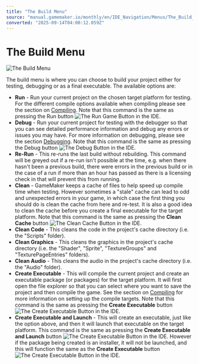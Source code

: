```yaml
---
title: "The Build Menu"
source: "manual.gamemaker.io/monthly/en/IDE_Navigation/Menus/The_Build_Menu.htm"
converted: "2025-09-14T04:00:12.059Z"
---
```


# The Build Menu

![The Build Menu](../../assets/Images/IDE_Input/Build_Menu.png)

The build menu is where you can choose to build your project either for testing, debugging or as a final executable. The available options are:

-   **Run** \- Run your current project on the chosen target platform for testing. For the different compile options available when compiling please see the section on [Compiling](../../Introduction/Compiling.md). Note that this command is the same as pressing the Run button ![The Run Game Button](../../assets/Images/Icons/Icon_PlayGame.png) in the IDE.
-   **Debug** \- Run your current project for testing with the debugger so that you can see detailed performance information and debug any errors or issues you may have. For more information on debugging, please see the section [Debugging](../../Introduction/Debugging.md). Note that this command is the same as pressing the Debug button ![The Debug Button](../../assets/Images/Icons/Icon_Debug.png) in the IDE.
-   **Re-Run** - This re-runs the last build without rebuilding. This command will be greyed out if a re-run isn't possible at the time, e.g. when there hasn't been a previous build, there were errors in the previous build or in the case of a run if more than an hour has passed as there is a licensing check in that will prevent this from running.
-   **Clean** \- GameMaker keeps a cache of files to help speed up compile time when testing. However sometimes a "stale" cache can lead to odd and unexpected errors in your game, in which case the first thing you should do is clean the cache from here and re-test. It is also a good idea to clean the cache before you create a final executable for the target platform. Note that this command is the same as pressing the **Clean Cache** button ![The Clean Cache Button](../../assets/Images/Icons/Icon_Clean.png) in the IDE.
-   **Clean Code** - This cleans the code in the project's cache directory (i.e. the "Scripts" folder).
-   **Clean Graphics** - This cleans the graphics in the project's cache directory (i.e. the "Shader", "Sprite", "TextureGroups" and "TexturePageEntries" folders).
-   **Clean Audio** - This cleans the audio in the project's cache directory (i.e. the "Audio" folder).
-   **Create Executable** - This will compile the current project and create an executable package (or packages) for the target platform. It will first open the file explorer so that you can select where you want to save the project and then compile the game. See the section on [Compiling](../../Introduction/Compiling.md) for more information on setting up the compile targets. Note that this command is the same as pressing the **Create Executable** button ![The Create Executable Button](../../assets/Images/Icons/Icon_Compile.png) in the IDE.
-   **Create Executable and Launch** - This will create an executable, just like the option above, and then it will launch that executable on the target platform. This command is the same as pressing the **Create Executable and Launch** button ![The Create Executable Button](../../assets/Images/Icons/Icon_CompileAndLaunch.png) in the IDE. However if the package being created is an installer, it will not be launched, and this will function the same as the **Create Executable** button ![The Create Executable Button](../../assets/Images/Icons/Icon_Compile.png) in the IDE.